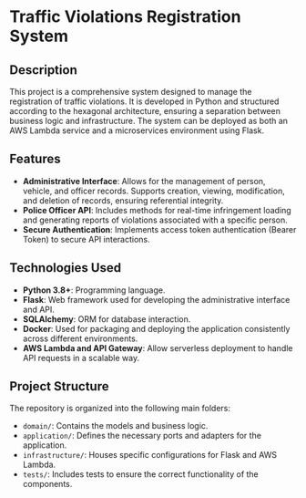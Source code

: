 # Traffic Violations Registration System

## Description
This project is a comprehensive system designed to manage the registration of traffic violations. It is developed in Python and structured according to the hexagonal architecture, ensuring a separation between business logic and infrastructure. The system can be deployed as both an AWS Lambda service and a microservices environment using Flask.

## Features
- **Administrative Interface**: Allows for the management of person, vehicle, and officer records. Supports creation, viewing, modification, and deletion of records, ensuring referential integrity.
- **Police Officer API**: Includes methods for real-time infringement loading and generating reports of violations associated with a specific person.
- **Secure Authentication**: Implements access token authentication (Bearer Token) to secure API interactions.

## Technologies Used
- **Python 3.8+**: Programming language.
- **Flask**: Web framework used for developing the administrative interface and API.
- **SQLAlchemy**: ORM for database interaction.
- **Docker**: Used for packaging and deploying the application consistently across different environments.
- **AWS Lambda and API Gateway**: Allow serverless deployment to handle API requests in a scalable way.

## Project Structure
The repository is organized into the following main folders:
- `domain/`: Contains the models and business logic.
- `application/`: Defines the necessary ports and adapters for the application.
- `infrastructure/`: Houses specific configurations for Flask and AWS Lambda.
- `tests/`: Includes tests to ensure the correct functionality of the components.
